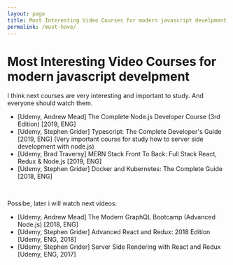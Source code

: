 ```yaml
---
layout: page
title: Most Interesting Video Courses for modern javascript develpment
permalink: /must-have/
---
```


# Most Interesting Video Courses for modern javascript develpment

I think next courses are very interesting and important to study. And everyone should watch them.


* [Udemy, Andrew Mead] The Complete Node.js Developer Course (3rd Edition) [2019, ENG]
* [Udemy, Stephen Grider] Typescript: The Complete Developer's Guide [2019, ENG] (Very important course for study how to server side development with node.js)
* [Udemy, Brad Traversy] MERN Stack Front To Back: Full Stack React, Redux & Node.js [2019, ENG]
* [Udemy, Stephen Grider] Docker and Kubernetes: The Complete Guide [2018, ENG]

<br/>

Possibe, later i will watch next videos: 

* [Udemy, Andrew Mead] The Modern GraphQL Bootcamp (Advanced Node.js) [2018, ENG]
* [Udemy, Stephen Grider] Advanced React and Redux: 2018 Edition [Udemy, ENG, 2018]
* [Udemy, Stephen Grider] Server Side Rendering with React and Redux [Udemy, ENG, 2017]
